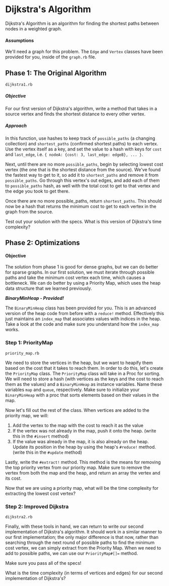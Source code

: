 # Dijkstra's Algorithm

Dijkstra's Algorithm is an algorithm for finding the shortest paths between nodes in a weighted graph.

#### Assumptions

We'll need a graph for this problem. The `Edge` and `Vertex` classes have been provided for you, inside of the `graph.rb` file.

## Phase 1: The Original Algorithm

`dijkstra1.rb`

##### Objective
For our first version of Dijkstra's algorithm, write a method that takes in a source vertex and finds the shortest distance to every other vertex.

##### Approach
In this function, use hashes to keep track of `possible_paths` (a changing collection) and `shortest_paths` (confirmed shortest paths) to each vertex.  Use the vertex itself as a key, and set the value to a hash with keys for `cost` and `last_edge`, i.e. `{ nodeA: {cost: 3, last_edge: edgeB}, ... }`.

Next, until there are no more `possible_paths`, begin by selecting lowest cost vertex (the one that is the shortest distance from the source). We've found the fastest way to get to it, so add it to `shortest_paths` and remove it from `possible_paths`. Go through this vertex's out edges, and add each of them to `possible_paths` hash, as well with the total cost to get to that vertex and the edge you took to get there.

Once there are no more possible_paths, return `shortest_paths`. This should now be a hash that returns the minimum cost to get to each vertex in the graph from the source.

Test out your solution with the specs. What is this version of Dijkstra's time complexity?

## Phase 2: Optimizations

#### Objective

The solution from phase 1 is good for dense graphs, but we can do better for sparse graphs. In our first solution, we must iterate through possible paths and take the minimum cost vertex each time, which causes a bottleneck. We can do better by using a Priority Map, which uses the heap data structure that we learned previously.

***BinaryMinHeap - Provided!***

The `BinaryMinHeap` class has been provided for you. This is an advanced version of the heap code from before with a `reduce!` method. Effectively this just maintains an `index_map` that associates values with indices in the heap. Take a look at the code and make sure you understand how the `index_map` works.


### Step 1: PriorityMap

`priority_map.rb`

We need to store the vertices in the heap, but we want to heapify them based on the cost that it takes to reach them. In order to do this, let's create the `PriorityMap` class. The `PriorityMap` class will take in a Proc for sorting.  We will need to store a hash (with vertices as the keys and the cost to reach them as the values) and a `BinaryMinHeap` as instance variables. Name these variables `map` and `queue`, respectively.  Make sure to initialize your `BinaryMinHeap` with a proc that sorts elements based on their values in the map.  

Now let's fill out the rest of the class.  When vertices are added to the priority map, we will:

1. Add the vertex to the map with the cost to reach it as the value
2. If the vertex was not already in the map, push it onto the heap. (write this in the `#insert` method)
3. If the value was already in the map, it is also already on the heap. Update its position in the heap by using the heap's `#reduce!` method. (write this in the `#update` method)

Lastly, write the `#extract!` method. This method is the means for removing the top priority vertex from our priority map. Make sure to remove the vertex from both the map and the heap, and return an array the vertex and its cost.

Now that we are using a priority map, what will be the time complexity for extracting the lowest cost vertex?

### Step 2: Improved Dijkstra

`dijkstra2.rb`

Finally, with these tools in hand, we can return to write our second implementation of Dijkstra's algorithm. It should work in a similar manner to our first implementation; the only major difference is that now, rather than searching through the next round of possible paths to find the minimum cost vertex, we can simply extract from the Priority Map. When we need to add to possible paths, we can use our `PriorityMap#[]=` method.

Make sure you pass all of the specs!

What is the time complexity (in terms of vertices and edges) for our second implementation of Dijkstra's?
